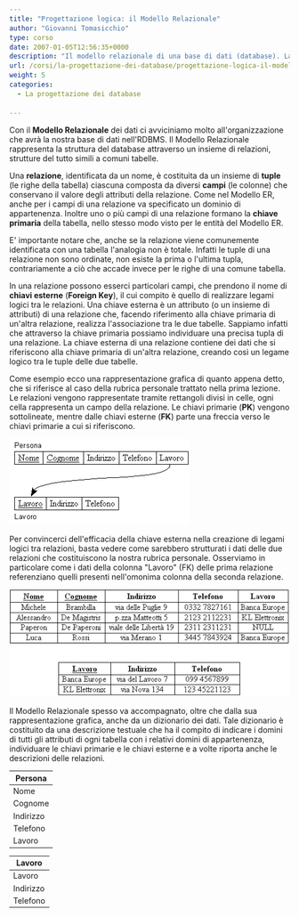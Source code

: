 ```yaml
---
title: "Progettazione logica: il Modello Relazionale"
author: "Giovanni Tomasicchio"
type: corso
date: 2007-01-05T12:56:35+0000
description: "Il modello relazionale di una base di dati (database). La progettazione logica."
url: /corsi/la-progettazione-dei-database/progettazione-logica-il-modello-relazionale/
weight: 5
categories:
  - La progettazione dei database
  
---
```

Con il **Modello Relazionale** dei dati ci avviciniamo molto all'organizzazione che avrà la nostra base di dati nell'RDBMS. Il Modello Relazionale rappresenta la struttura del database attraverso un insieme di relazioni, strutture del tutto simili a comuni tabelle.

Una **relazione**, identificata da un nome, è costituita da un insieme di **tuple** (le righe della tabella) ciascuna composta da diversi **campi** (le colonne) che conservano il valore degli attributi della relazione. Come nel Modello ER, anche per i campi di una relazione va specificato un dominio di appartenenza. Inoltre uno o più campi di una relazione formano la **chiave primaria** della tabella, nello stesso modo visto per le entità del Modello ER.

E' importante notare che, anche se la relazione viene comunemente identificata con una tabella l'analogia non è totale. Infatti le tuple di una relazione non sono ordinate, non esiste la prima o l'ultima tupla, contrariamente a ciò che accade invece per le righe di una comune tabella.

In una relazione possono esserci particolari campi, che prendono il nome di **chiavi esterne** (**Foreign Key**), il cui compito è quello di realizzare legami logici tra le relazioni. Una chiave esterna è un attributo (o un insieme di attributi) di una relazione che, facendo riferimento alla chiave primaria di un'altra relazione, realizza l'associazione tra le due tabelle. Sappiamo infatti che attraverso la chiave primaria possiamo individuare una precisa tupla di una relazione. La chiave esterna di una relazione contiene dei dati che si riferiscono alla chiave primaria di un'altra relazione, creando così un legame logico tra le tuple delle due tabelle.

Come esempio ecco una rappresentazione grafica di quanto appena detto, che si riferisce al caso della rubrica personale trattato nella prima lezione. Le relazioni vengono rappresentate tramite rettangoli divisi in celle, ogni cella rappresenta un campo della relazione. Le chiavi primarie (**PK**) vengono sottolineate, mentre dalle chiavi esterne (**FK**) parte una freccia verso le chiavi primarie a cui si riferiscono.

![REL1.gif](/image/corsi/progettazione_database/REL1.gif)

Per convincerci dell'efficacia della chiave esterna nella creazione di legami logici tra relazioni, basta vedere come sarebbero strutturati i dati delle due relazioni che costituiscono la nostra rubrica personale. Osserviamo in particolare come i dati della colonna "Lavoro" (FK) delle prima relazione referenziano quelli presenti nell'omonima colonna della seconda relazione.

![REL2.gif](/image/corsi/progettazione_database/REL2.gif)

Il Modello Relazionale spesso va accompagnato, oltre che dalla sua rappresentazione grafica, anche da un dizionario dei dati. Tale dizionario è costituito da una descrizione testuale che ha il compito di indicare i domini di tutti gli attributi di ogni tabella con i relativi domini di appartenenza, individuare le chiavi primarie e le chiavi esterne e a volte riporta anche le descrizioni delle relazioni.

 | Persona |
|---|
| Nome | String | PK |
| Cognome | String | PK |
| Indirizzo | String |  |
| Telefono | String |  |
| Lavoro | String | FK (referenzia il campo Lavoro della relazione Lavoro) |

 | Lavoro |
|---|
| Lavoro | String | PK |
| Indirizzo | String |  |
| Telefono | String |  |